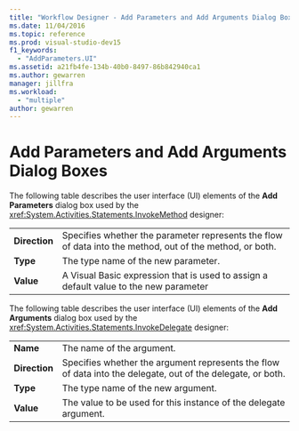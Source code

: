 ```yaml
---
title: "Workflow Designer - Add Parameters and Add Arguments Dialog Boxes"
ms.date: 11/04/2016
ms.topic: reference
ms.prod: visual-studio-dev15
f1_keywords:
  - "AddParameters.UI"
ms.assetid: a21fb4fe-134b-40b0-8497-86b842940ca1
ms.author: gewarren
manager: jillfra
ms.workload:
  - "multiple"
author: gewarren
---
```

# Add Parameters and Add Arguments Dialog Boxes

The following table describes the user interface (UI) elements of the **Add Parameters** dialog box used by the <xref:System.Activities.Statements.InvokeMethod> designer:

|||
|-|-|
|**Direction**|Specifies whether the parameter represents the flow of data into the method, out of the method, or both.|
|**Type**|The type name of the new parameter.|
|**Value**|A Visual Basic expression that is used to assign a default value to the new parameter|

The following table describes the user interface (UI) elements of the **Add Arguments** dialog box used by the <xref:System.Activities.Statements.InvokeDelegate> designer:

|||
|-|-|
|**Name**|The name of the argument.|
|**Direction**|Specifies whether the argument represents the flow of data into the delegate, out of the delegate, or both.|
|**Type**|The type name of the new argument.|
|**Value**|The value to be used for this instance of the delegate argument.|